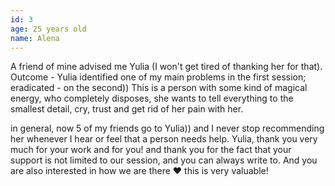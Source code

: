 ```yaml
---
id: 3
age: 25 years old
name: Alena
---
```


<!-- It took me a long time to go to a psychologist, because I already had a bad experience with a non-professional, as it turned out later :( so it was very scary and difficult to decide on a second attempt, and my condition continued to worsen. -->

A friend of mine advised me Yulia (I won't get tired of thanking her for that). Outcome - Yulia identified one of my main problems in the first session; eradicated - on the second)) This is a person with some kind of magical energy, who completely disposes, she wants to tell everything to the smallest detail, cry, trust and get rid of her pain with her.

in general, now 5 of my friends go to Yulia)) and I never stop recommending her whenever I hear or feel that a person needs help. Yulia, thank you very much for your work and for you! and thank you for the fact that your support is not limited to our session, and you can always write to. And you are also interested in how we are there ❤️ this is very valuable!
